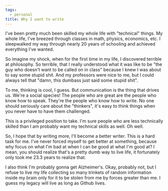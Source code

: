 ```yaml
---
tags:
  - personal
title: Why I want to write
---
```

I've been pretty much been skilled my whole life with "technical" things. My whole life, I've breezed through classes in math, physics, economics, etc. I sleepwalked my way through nearly 20 years of schooling and achieved everything I've wanted. 

So imagine my shock, when for the first time in my life, I discovered terrible at philosophy. So terrible, that I really understood what it was like to be "the guy who doesn't want to be called on in class" because I knew I was about to say some stupid shit. And my professors were nice to me, but I could always tell that "damn, this dumbass just said some stupid shit".

To me, thinking is cool, I guess. But communication is the thing that drives us. We're a social species! The people who are great are the people who know how to speak. They're the people who know how to write. No one should seriously care about the "thinkers", it's easy to think things when you never have to have them challenged.

This is a privileged position to take. I'm sure people who are less technically skilled than I am probably want my technical skills as well. Oh well.

So, I hope that by writing more, I'll become a better writer. This is a hard task for me. I've never forced myself to get better at something, because why focus on what I'm bad at when I can be good at what I'm good at? I mean, you should realize that's a pretty dumb way to live life, it fortunately only took me 23.3 years to realize that. 

I also think I'm probably gonna get Alzheimer's. Okay, probably not, but I refuse to live my life collecting so many trinkets of random information inside my brain only for it to be stolen from me by forces greater than me. I guess my legacy will live as long as Github lives. 